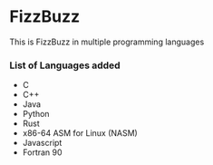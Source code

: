 # FizzBuzz

This is FizzBuzz in multiple programming languages

### List of Languages added

- C
- C++
- Java
- Python
- Rust
- x86-64 ASM for Linux (NASM)
- Javascript
- Fortran 90

